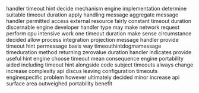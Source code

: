 handler timeout hint decide mechanism engine implementation determine suitable timeout duration apply handling message aggregate message handler permitted access external resource fairly constant timeout duration discernable engine developer handler type may make network request perform cpu intensive work one timeout duration make sense circumstance decided allow process integration projection message handler provide timeout hint permessage basis way timeouthintdogmamessage timeduration method returning zerovalue duration handler indicates provide useful hint engine choose timeout mean consequence engine portability aided including timeout hint alongside code subject timeouts always change increase complexity api discus leaving configuration timeouts enginespecific problem however ultimately decided minor increase api surface area outweighed portability benefit